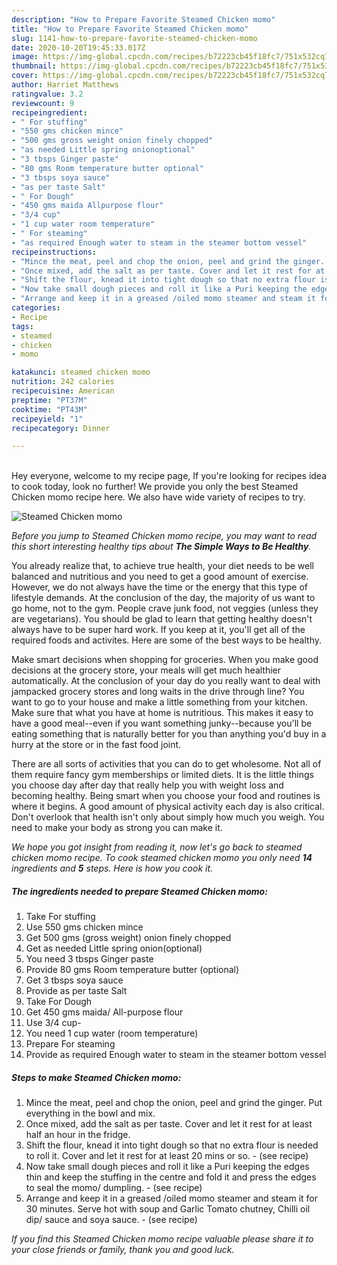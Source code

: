 ```yaml
---
description: "How to Prepare Favorite Steamed Chicken momo"
title: "How to Prepare Favorite Steamed Chicken momo"
slug: 1141-how-to-prepare-favorite-steamed-chicken-momo
date: 2020-10-20T19:45:33.017Z
image: https://img-global.cpcdn.com/recipes/b72223cb45f18fc7/751x532cq70/steamed-chicken-momo-recipe-main-photo.jpg
thumbnail: https://img-global.cpcdn.com/recipes/b72223cb45f18fc7/751x532cq70/steamed-chicken-momo-recipe-main-photo.jpg
cover: https://img-global.cpcdn.com/recipes/b72223cb45f18fc7/751x532cq70/steamed-chicken-momo-recipe-main-photo.jpg
author: Harriet Matthews
ratingvalue: 3.2
reviewcount: 9
recipeingredient:
- " For stuffing"
- "550 gms chicken mince"
- "500 gms gross weight onion finely chopped"
- "as needed Little spring onionoptional"
- "3 tbsps Ginger paste"
- "80 gms Room temperature butter optional"
- "3 tbsps soya sauce"
- "as per taste Salt"
- " For Dough"
- "450 gms maida Allpurpose flour"
- "3/4 cup"
- "1 cup water room temperature"
- " For steaming"
- "as required Enough water to steam in the steamer bottom vessel"
recipeinstructions:
- "Mince the meat, peel and chop the onion, peel and grind the ginger. Put everything in the bowl and mix."
- "Once mixed, add the salt as per taste. Cover and let it rest for at least half an hour in the fridge."
- "Shift the flour, knead it into tight dough so that no extra flour is needed to roll it. Cover and let it rest for at least 20 mins or so.             (see recipe)"
- "Now take small dough pieces and roll it like a Puri keeping the edges thin and keep the stuffing in the centre and fold it and press the edges to seal the momo/ dumpling.             (see recipe)"
- "Arrange and keep it in a greased /oiled momo steamer and steam it for 30 minutes. Serve hot with soup and Garlic Tomato chutney, Chilli oil dip/ sauce and soya sauce.             (see recipe)"
categories:
- Recipe
tags:
- steamed
- chicken
- momo

katakunci: steamed chicken momo 
nutrition: 242 calories
recipecuisine: American
preptime: "PT37M"
cooktime: "PT43M"
recipeyield: "1"
recipecategory: Dinner

---
```

<br>
Hey everyone, welcome to my recipe page, If you're looking for recipes idea to cook today, look no further! We provide you only the best Steamed Chicken momo recipe here. We also have wide variety of recipes to try.
<br>


![Steamed Chicken momo](https://img-global.cpcdn.com/recipes/b72223cb45f18fc7/751x532cq70/steamed-chicken-momo-recipe-main-photo.jpg)

<i>Before you jump to Steamed Chicken momo recipe, you may want to read this short interesting healthy tips about <strong>The Simple Ways to Be Healthy</strong>.</i>

You already realize that, to achieve true health, your diet needs to be well balanced and nutritious and you need to get a good amount of exercise. However, we do not always have the time or the energy that this type of lifestyle demands. At the conclusion of the day, the majority of us want to go home, not to the gym. People crave junk food, not veggies (unless they are vegetarians). You should be glad to learn that getting healthy doesn't always have to be super hard work. If you keep at it, you'll get all of the required foods and activites. Here are some of the best ways to be healthy.

Make smart decisions when shopping for groceries. When you make good decisions at the grocery store, your meals will get much healthier automatically. At the conclusion of your day do you really want to deal with jampacked grocery stores and long waits in the drive through line? You want to go to your house and make a little something from your kitchen. Make sure that what you have at home is nutritious. This makes it easy to have a good meal--even if you want something junky--because you'll be eating something that is naturally better for you than anything you'd buy in a hurry at the store or in the fast food joint.

There are all sorts of activities that you can do to get wholesome. Not all of them require fancy gym memberships or limited diets. It is the little things you choose day after day that really help you with weight loss and becoming healthy. Being smart when you choose your food and routines is where it begins. A good amount of physical activity each day is also critical. Don't overlook that health isn't only about simply how much you weigh. You need to make your body as strong you can make it. 


<i>We hope you got insight from reading it, now let's go back to steamed chicken momo recipe. To cook steamed chicken momo you only need <strong>14</strong> ingredients and <strong>5</strong> steps. Here is how you cook it.
</i>

##### The ingredients needed to prepare Steamed Chicken momo:

1. Take  For stuffing
1. Use 550 gms chicken mince
1. Get 500 gms (gross weight) onion finely chopped
1. Get as needed Little spring onion(optional)
1. You need 3 tbsps Ginger paste
1. Provide 80 gms Room temperature butter (optional)
1. Get 3 tbsps soya sauce
1. Provide as per taste Salt
1. Take  For Dough
1. Get 450 gms maida/ All-purpose flour
1. Use 3/4 cup-
1. You need 1 cup water (room temperature)
1. Prepare  For steaming
1. Provide as required Enough water to steam in the steamer bottom vessel


##### Steps to make Steamed Chicken momo:

1. Mince the meat, peel and chop the onion, peel and grind the ginger. Put everything in the bowl and mix.
1. Once mixed, add the salt as per taste. Cover and let it rest for at least half an hour in the fridge.
1. Shift the flour, knead it into tight dough so that no extra flour is needed to roll it. Cover and let it rest for at least 20 mins or so. -             (see recipe)
1. Now take small dough pieces and roll it like a Puri keeping the edges thin and keep the stuffing in the centre and fold it and press the edges to seal the momo/ dumpling. -             (see recipe)
1. Arrange and keep it in a greased /oiled momo steamer and steam it for 30 minutes. Serve hot with soup and Garlic Tomato chutney, Chilli oil dip/ sauce and soya sauce. -             (see recipe)


<i>If you find this Steamed Chicken momo recipe valuable please share it to your close friends or family, thank you and good luck.</i>
